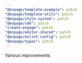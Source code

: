 ```yaml
---
"@enpage/template-example": patch
"@enpage/template-utils": patch
"@enpage/style-system": patch
"@enpage/sdk": patch
"create-enpage": patch
"@enpage/editor-shared": patch
"@enpage/eslint-config": patch
"@enpage/types": patch
---
```


Various improvements

